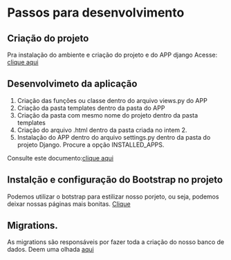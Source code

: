 # Passos para desenvolvimento

## Criação do projeto

Pra instalação do ambiente e criação do projeto e do APP django Acesse: [clique aqui](https://github.com/ThyagoAssis/python2024.3/blob/main/Documentos/ambiente.md)

## Desenvolvimeto da aplicação

1. Criação das funções ou classe dentro do arquivo views.py do APP
2. Criação da pasta templates dentro da pasta do APP
3. Criação da pasta com mesmo nome do projeto dentro da pasta templates
4. Criação do arquivo .html dentro da pasta criada no intem 2.
5. Instalação do APP dentro do arquivo settings.py dentro da pasta do projeto Django. Procure a opção INSTALLED_APPS.

Consulte este documento:[clique aqui](https://github.com/ThyagoAssis/python2024.3/blob/main/Documentos/Olamundo.md)

## Instalção e configuração do Bootstrap no projeto
Podemos utilizar o botstrap para estilizar nosso porjeto, ou seja, podemos deixar nossas páginas mais bonitas. [Clique](https://github.com/ThyagoAssis/python2024.3/blob/main/Documentos/bootstrap.md)

## Migrations.
As migrations são responsáveis por fazer toda a criação do nosso banco de dados. 
Deem uma olhada [aqui](https://github.com/ThyagoAssis/python2024.3/blob/main/Documentos/migrations.md)